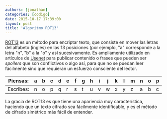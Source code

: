 ```yaml
---
authors: [jonathan]
categories: [codigo]
date: 2015-10-17 17:39:00
layout: post
title: 'Algoritmo ROT13'
---
```


[ROT13][rot13] es un método para encriptar texto, que consiste en mover las 
letras del alfabeto (inglés) en las 13 posiciones (por ejemplo, "a" corresponde 
a la letra "n", "b" a la "o" y así sucesivamente.<!--more--> Es ampliamente utilizado 
en artículos de [Usenet][usenet] para publicar contenido o frases que pueden 
ser *spoilers* que son conflictivos o algo así, para que no se puedan leer 
fácilmente sino que requieran un esfuerzo consciente del lector.

<table class="tbl tbl-scroll">
	<thead>
		<tr>
			<th>Piensas:</th>
			<th>a</th>
			<th>b</th>
			<th>c</th>
			<th>d</th>
			<th>e</th>
			<th>f</th>
			<th>g</th>
			<th>h</th>
			<th>i</th>
			<th>j</th>
			<th>k</th>
			<th>l</th>
			<th>m</th>
			<th>n</th>
			<th>o</th>
			<th>p</th>
			<th>q</th>
			<th>r</th>
			<th>s</th>
			<th>t</th>
			<th>u</th>
			<th>v</th>
			<th>w</th>
			<th>x</th>
			<th>y</th>
			<th>z</th>
		</tr>
	</thead>
	<tbody>
		<tr>
			<td>Escribes:</td>
			<td>n</td>
			<td>o</td>
			<td>p</td>
			<td>q</td>
			<td>r</td>
			<td>s</td>
			<td>t</td>
			<td>u</td>
			<td>v</td>
			<td>w</td>
			<td>x</td>
			<td>y</td>
			<td>z</td>
			<td>a</td>
			<td>b</td>
			<td>c</td>
			<td>d</td>
			<td>e</td>
			<td>f</td>
			<td>g</td>
			<td>h</td>
			<td>i</td>
			<td>j</td>
			<td>k</td>
			<td>l</td>
			<td>m</td>
		</tr>
	</tbody>
</table>

La gracia de ROT13 es que tiene una apariencia muy característica, haciendo que 
un texto cifrado sea fácilmente identificable, y es el método de cifrado 
simétrico más fácil de entender.

[rot13]: https://en.wikipedia.org/wiki/ROT13
[usenet]: https://es.wikipedia.org/wiki/Usenet
